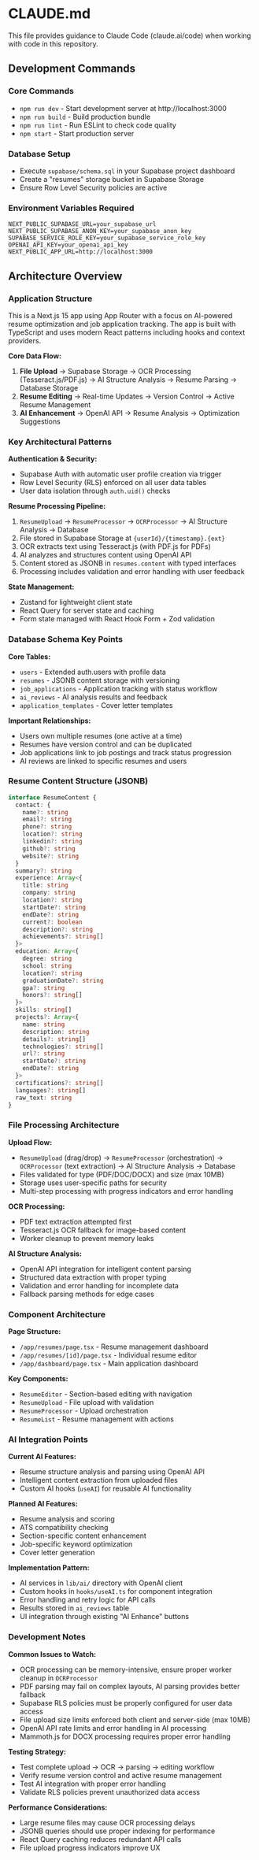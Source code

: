 # CLAUDE.md

This file provides guidance to Claude Code (claude.ai/code) when working with code in this repository.

## Development Commands

### Core Commands
- `npm run dev` - Start development server at http://localhost:3000
- `npm run build` - Build production bundle
- `npm run lint` - Run ESLint to check code quality
- `npm start` - Start production server

### Database Setup
- Execute `supabase/schema.sql` in your Supabase project dashboard
- Create a "resumes" storage bucket in Supabase Storage
- Ensure Row Level Security policies are active

### Environment Variables Required
```
NEXT_PUBLIC_SUPABASE_URL=your_supabase_url
NEXT_PUBLIC_SUPABASE_ANON_KEY=your_supabase_anon_key
SUPABASE_SERVICE_ROLE_KEY=your_supabase_service_role_key
OPENAI_API_KEY=your_openai_api_key
NEXT_PUBLIC_APP_URL=http://localhost:3000
```

## Architecture Overview

### Application Structure
This is a Next.js 15 app using App Router with a focus on AI-powered resume optimization and job application tracking. The app is built with TypeScript and uses modern React patterns including hooks and context providers.

**Core Data Flow:**
1. **File Upload** → Supabase Storage → OCR Processing (Tesseract.js/PDF.js) → AI Structure Analysis → Resume Parsing → Database Storage
2. **Resume Editing** → Real-time Updates → Version Control → Active Resume Management
3. **AI Enhancement** → OpenAI API → Resume Analysis → Optimization Suggestions

### Key Architectural Patterns

**Authentication & Security:**
- Supabase Auth with automatic user profile creation via trigger
- Row Level Security (RLS) enforced on all user data tables
- User data isolation through `auth.uid()` checks

**Resume Processing Pipeline:**
1. `ResumeUpload` → `ResumeProcessor` → `OCRProcessor` → AI Structure Analysis → Database
2. File stored in Supabase Storage at `{userId}/{timestamp}.{ext}`
3. OCR extracts text using Tesseract.js (with PDF.js for PDFs)
4. AI analyzes and structures content using OpenAI API
5. Content stored as JSONB in `resumes.content` with typed interfaces
6. Processing includes validation and error handling with user feedback

**State Management:**
- Zustand for lightweight client state
- React Query for server state and caching
- Form state managed with React Hook Form + Zod validation

### Database Schema Key Points

**Core Tables:**
- `users` - Extended auth.users with profile data
- `resumes` - JSONB content storage with versioning
- `job_applications` - Application tracking with status workflow
- `ai_reviews` - AI analysis results and feedback
- `application_templates` - Cover letter templates

**Important Relationships:**
- Users own multiple resumes (one active at a time)
- Resumes have version control and can be duplicated
- Job applications link to job postings and track status progression
- AI reviews are linked to specific resumes and users

### Resume Content Structure (JSONB)
```typescript
interface ResumeContent {
  contact: {
    name?: string
    email?: string
    phone?: string
    location?: string
    linkedin?: string
    github?: string
    website?: string
  }
  summary?: string
  experience: Array<{
    title: string
    company: string
    location?: string
    startDate?: string
    endDate?: string
    current?: boolean
    description?: string
    achievements?: string[]
  }>
  education: Array<{
    degree: string
    school: string
    location?: string
    graduationDate?: string
    gpa?: string
    honors?: string[]
  }>
  skills: string[]
  projects?: Array<{
    name: string
    description: string
    details?: string[]
    technologies?: string[]
    url?: string
    startDate?: string
    endDate?: string
  }>
  certifications?: string[]
  languages?: string[]
  raw_text: string
}
```

### File Processing Architecture

**Upload Flow:**
- `ResumeUpload` (drag/drop) → `ResumeProcessor` (orchestration) → `OCRProcessor` (text extraction) → AI Structure Analysis → Database
- Files validated for type (PDF/DOC/DOCX) and size (max 10MB)
- Storage uses user-specific paths for security
- Multi-step processing with progress indicators and error handling

**OCR Processing:**
- PDF text extraction attempted first
- Tesseract.js OCR fallback for image-based content
- Worker cleanup to prevent memory leaks

**AI Structure Analysis:**
- OpenAI API integration for intelligent content parsing
- Structured data extraction with proper typing
- Validation and error handling for incomplete data
- Fallback parsing methods for edge cases

### Component Architecture

**Page Structure:**
- `/app/resumes/page.tsx` - Resume management dashboard
- `/app/resumes/[id]/page.tsx` - Individual resume editor
- `/app/dashboard/page.tsx` - Main application dashboard

**Key Components:**
- `ResumeEditor` - Section-based editing with navigation
- `ResumeUpload` - File upload with validation
- `ResumeProcessor` - Upload orchestration
- `ResumeList` - Resume management with actions

### AI Integration Points

**Current AI Features:**
- Resume structure analysis and parsing using OpenAI API
- Intelligent content extraction from uploaded files
- Custom AI hooks (`useAI`) for reusable AI functionality

**Planned AI Features:**
- Resume analysis and scoring
- ATS compatibility checking
- Section-specific content enhancement
- Job-specific keyword optimization
- Cover letter generation

**Implementation Pattern:**
- AI services in `lib/ai/` directory with OpenAI client
- Custom hooks in `hooks/useAI.ts` for component integration
- Error handling and retry logic for API calls
- Results stored in `ai_reviews` table
- UI integration through existing "AI Enhance" buttons

### Development Notes

**Common Issues to Watch:**
- OCR processing can be memory-intensive, ensure proper worker cleanup in `OCRProcessor`
- PDF parsing may fail on complex layouts, AI parsing provides better fallback
- Supabase RLS policies must be properly configured for user data access
- File upload size limits enforced both client and server-side (max 10MB)
- OpenAI API rate limits and error handling in AI processing
- Mammoth.js for DOCX processing requires proper error handling

**Testing Strategy:**
- Test complete upload → OCR → parsing → editing workflow
- Verify resume version control and active resume management
- Test AI integration with proper error handling
- Validate RLS policies prevent unauthorized data access

**Performance Considerations:**
- Large resume files may cause OCR processing delays
- JSONB queries should use proper indexing for performance
- React Query caching reduces redundant API calls
- File upload progress indicators improve UX